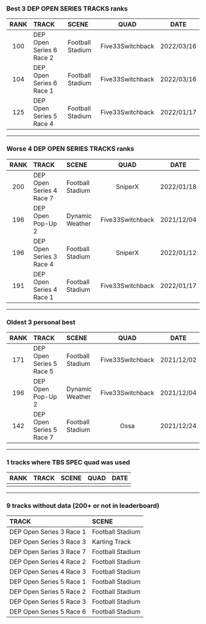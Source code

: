 ### Best 3 DEP OPEN SERIES TRACKS ranks
|RANK|TRACK|SCENE|QUAD|DATE|
|:---:|:---|:---|:---:|:---:|
|100|DEP Open Series 6 Race 2|Football Stadium|Five33Switchback|2022/03/16|
|104|DEP Open Series 6 Race 1|Football Stadium|Five33Switchback|2022/03/16|
|125|DEP Open Series 5 Race 4|Football Stadium|Five33Switchback|2022/01/17|
---
### Worse 4 DEP OPEN SERIES TRACKS ranks
|RANK|TRACK|SCENE|QUAD|DATE|
|:---:|:---|:---|:---:|:---:|
|200|DEP Open Series 4 Race 7|Football Stadium|SniperX|2022/01/18|
|196|DEP Open Pop-Up 2|Dynamic Weather|Five33Switchback|2021/12/04|
|196|DEP Open Series 3 Race 4|Football Stadium|SniperX|2022/01/12|
|191|DEP Open Series 4 Race 1|Football Stadium|Five33Switchback|2022/01/17|
---
### Oldest 3 personal best
|RANK|TRACK|SCENE|QUAD|DATE|
|:---:|:---|:---|:---:|:---:|
|171|DEP Open Series 5 Race 5|Football Stadium|Five33Switchback|2021/12/02|
|196|DEP Open Pop-Up 2|Dynamic Weather|Five33Switchback|2021/12/04|
|142|DEP Open Series 5 Race 7|Football Stadium|Ossa|2021/12/24|
---
### 1 tracks where TBS SPEC quad was used
|RANK|TRACK|SCENE|QUAD|DATE|
|:---:|:---|:---|:---:|:---:|
||||||
---
### 9 tracks without data (200+ or not in leaderboard)
|TRACK|SCENE|
|:---|:---|
|DEP Open Series 3 Race 1|Football Stadium|
|DEP Open Series 3 Race 3|Karting Track|
|DEP Open Series 3 Race 7|Football Stadium|
|DEP Open Series 4 Race 2|Football Stadium|
|DEP Open Series 4 Race 3|Football Stadium|
|DEP Open Series 5 Race 1|Football Stadium|
|DEP Open Series 5 Race 2|Football Stadium|
|DEP Open Series 5 Race 3|Football Stadium|
|DEP Open Series 5 Race 6|Football Stadium|
